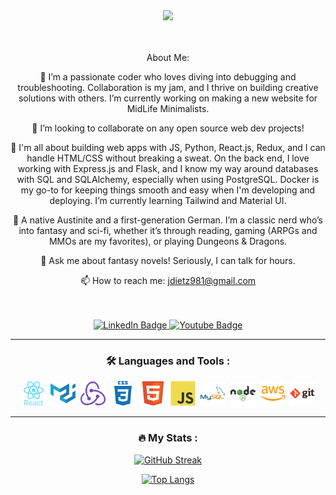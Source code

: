 

<div id="header" align="center" >
  <img src="https://media.giphy.com/media/WIQ0N0OUvei1OW1h9Z/giphy.gif?cid=ecf05e47litk1z2hewqgae2h0k2f8nthktr7o736g3mbbpzw&ep=v1_gifs_related&rid=giphy.gif&ct=s" width="300" />
</div>
<br>
<br>
<div align="center">

About Me:

🔭 I’m a passionate coder who loves diving into debugging and troubleshooting. Collaboration is my jam, and I thrive on building creative solutions with others. I’m currently working on making a new website for MidLife Minimalists. <br>

💬 I’m looking to collaborate on any open source web dev projects! <br>

🌱 I'm all about building web apps with JS, Python, React.js, Redux, and I can handle HTML/CSS without breaking a sweat. On the back end, I love working with Express.js and Flask, and I know my way around databases with SQL and SQLAlchemy, especially when using PostgreSQL. Docker is my go-to for keeping things smooth and easy when I'm developing and deploying. I’m currently learning Tailwind and Material UI. <br>

👯 A native Austinite and a first-generation German. I’m a classic nerd who’s into fantasy and sci-fi, whether it’s through reading, gaming (ARPGs and MMOs are my favorites), or playing Dungeons & Dragons.  <br>

💬 Ask me about fantasy novels! Seriously, I can talk for hours. <br>

📫 How to reach me: jdietz981@gmail.com
  
</div>
<br>
<br>
<div id="badges" align="center">
  <a href="https://www.linkedin.com/in/jacob-a-dietz/">
    <img src="https://img.shields.io/badge/LinkedIn-blue?style=for-the-badge&logo=linkedin&logoColor=white" alt="LinkedIn Badge"/>
  </a>
  <a href="https://www.youtube.com/@jacobdietz7278">
    <img src="https://img.shields.io/badge/YouTube-red?style=for-the-badge&logo=youtube&logoColor=white" alt="Youtube Badge"/>
  </a>
</div>

---
<div align="center">
  
### :hammer_and_wrench: Languages and Tools :
</div>

<div align="center">
  <img src="https://github.com/devicons/devicon/blob/master/icons/react/react-original-wordmark.svg" title="React" alt="React" width="40" height="40"/>&nbsp;
  <img src="https://github.com/devicons/devicon/blob/master/icons/materialui/materialui-original.svg" title="Material UI" alt="Material UI" width="40" height="40"/>&nbsp;
  <img src="https://github.com/devicons/devicon/blob/master/icons/redux/redux-original.svg" title="Redux" alt="Redux " width="40" height="40"/>&nbsp;
  <img src="https://github.com/devicons/devicon/blob/master/icons/css3/css3-plain-wordmark.svg"  title="CSS3" alt="CSS" width="40" height="40"/>&nbsp;
  <img src="https://github.com/devicons/devicon/blob/master/icons/html5/html5-original.svg" title="HTML5" alt="HTML" width="40" height="40"/>&nbsp;
  <img src="https://github.com/devicons/devicon/blob/master/icons/javascript/javascript-original.svg" title="JavaScript" alt="JavaScript" width="40" height="40"/>&nbsp;
  <img src="https://github.com/devicons/devicon/blob/master/icons/mysql/mysql-original-wordmark.svg" title="MySQL"  alt="MySQL" width="40" height="40"/>&nbsp;
  <img src="https://github.com/devicons/devicon/blob/master/icons/nodejs/nodejs-original-wordmark.svg" title="NodeJS" alt="NodeJS" width="40" height="40"/>&nbsp;
  <img src="https://github.com/devicons/devicon/blob/master/icons/amazonwebservices/amazonwebservices-plain-wordmark.svg" title="AWS" alt="AWS" width="40" height="40"/>&nbsp;
  <img src="https://github.com/devicons/devicon/blob/master/icons/git/git-original-wordmark.svg" title="Git" **alt="Git" width="40" height="40"/>
</div>

---
<div align="center">

### :fire: My Stats :
[![GitHub Streak](http://github-readme-streak-stats.herokuapp.com?user=greenbar91&theme=dark&background=000000)](https://git.io/streak-stats)


</div>
<div align="center">
  
[![Top Langs](https://github-readme-stats.vercel.app/api/top-langs/?username=greenbar91&layout=compact&theme=vision-friendly-dark)](https://github.com/anuraghazra/github-readme-stats)
</div>
